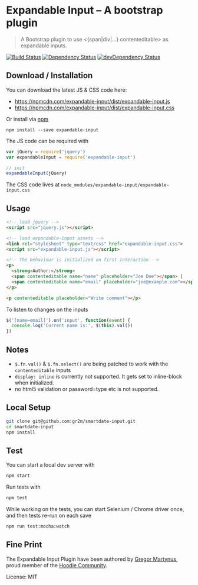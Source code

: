 # Expandable Input – A bootstrap plugin

> A Bootstrap plugin to use <{span|div|...} contenteditable> as expandable inputs.

[![Build Status](https://travis-ci.org/gr2m/expandable-input.svg)](https://travis-ci.org/gr2m/expandable-input)
[![Dependency Status](https://david-dm.org/gr2m/expandable-input.svg)](https://david-dm.org/gr2m/expandable-input)
[![devDependency Status](https://david-dm.org/gr2m/expandable-input/dev-status.svg)](https://david-dm.org/gr2m/expandable-input#info=devDependencies)

## Download / Installation

You can download the latest JS & CSS code here:

- https://npmcdn.com/expandable-input/dist/expandable-input.js
- https://npmcdn.com/expandable-input/dist/expandable-input.css

Or install via [npm](https://www.npmjs.com/)

```
npm install --save expandable-input
```

The JS code can be required with

```js
var jQuery = require('jquery')
var expandableInput = require('expandable-input')

// init
expandableInput(jQuery)
```

The CSS code lives at `node_modules/expandable-input/expandable-input.css`

## Usage

```html
<!-- load jquery -->
<script src="jquery.js"></script>

<!-- load expandable-input assets -->
<link rel="stylesheet" type="text/css" href="expandable-input.css">
<script src="expandable-input.js"></script>

<!-- The behaviour is initialized on first interaction -->
<p>
  <strong>Author:</strong>
  <span contenteditable name="name" placeholder="Joe Doe"></span> |
  <span contenteditable name="email" placeholder="joe@example.com"></span>
</p>

<p contenteditable placeholder="Write comment"></p>
```

To listen to changes on the inputs

```js
$('[name=email]').on('input', function(event) {
  console.log('Current name is:', $(this).val())
})
```

## Notes

- `$.fn.val()` & `$.fn.select()` are being patched to work with the `contenteditable` inputs
- `display: inline` is currently not supported. It gets set to inline-block when initialized.
- no html5 validation or password=type etc is not supported.

## Local Setup

```bash
git clone git@github.com:gr2m/smartdate-input.git
cd smartdate-input
npm install
```

## Test

You can start a local dev server with

```bash
npm start
```

Run tests with

```bash
npm test
```

While working on the tests, you can start Selenium / Chrome driver
once, and then tests re-run on each save

```bash
npm run test:mocha:watch
```

## Fine Print

The Expandable Input Plugin have been authored by [Gregor Martynus](https://github.com/gr2m),
proud member of the [Hoodie Community](http://hood.ie/).

License: MIT
